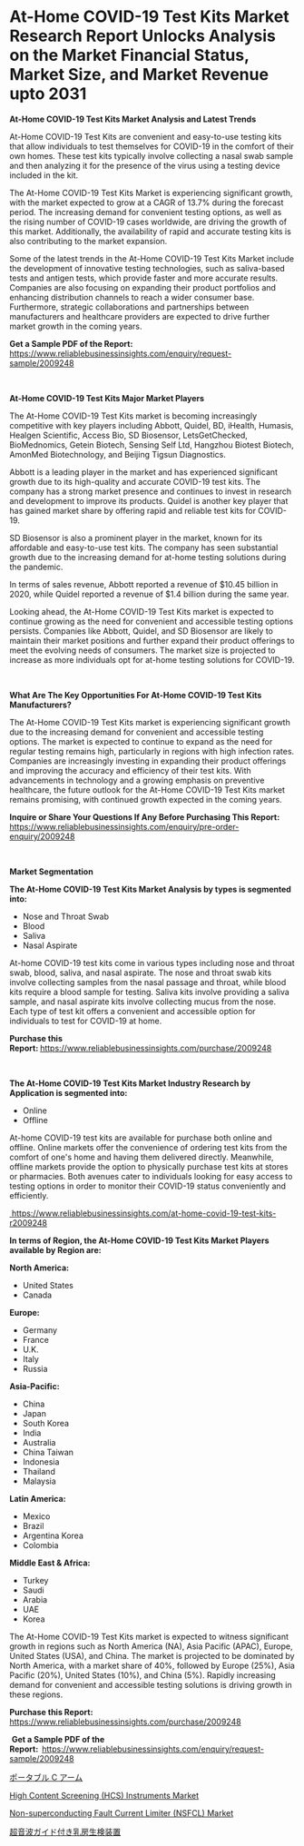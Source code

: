 <p><h1>At-Home COVID-19 Test Kits Market Research Report Unlocks Analysis on the Market Financial Status, Market Size, and Market Revenue upto 2031</h1></p><p><strong>At-Home COVID-19 Test Kits Market Analysis and Latest Trends</strong></p>
<p><p>At-Home COVID-19 Test Kits are convenient and easy-to-use testing kits that allow individuals to test themselves for COVID-19 in the comfort of their own homes. These test kits typically involve collecting a nasal swab sample and then analyzing it for the presence of the virus using a testing device included in the kit.</p><p>The At-Home COVID-19 Test Kits Market is experiencing significant growth, with the market expected to grow at a CAGR of 13.7% during the forecast period. The increasing demand for convenient testing options, as well as the rising number of COVID-19 cases worldwide, are driving the growth of this market. Additionally, the availability of rapid and accurate testing kits is also contributing to the market expansion.</p><p>Some of the latest trends in the At-Home COVID-19 Test Kits Market include the development of innovative testing technologies, such as saliva-based tests and antigen tests, which provide faster and more accurate results. Companies are also focusing on expanding their product portfolios and enhancing distribution channels to reach a wider consumer base. Furthermore, strategic collaborations and partnerships between manufacturers and healthcare providers are expected to drive further market growth in the coming years.</p></p>
<p><strong>Get a Sample PDF of the Report:&nbsp;</strong> <a href="https://www.reliablebusinessinsights.com/enquiry/request-sample/2009248">https://www.reliablebusinessinsights.com/enquiry/request-sample/2009248</a></p>
<p>&nbsp;</p>
<p><strong>At-Home COVID-19 Test Kits Major Market Players</strong></p>
<p><p>The At-Home COVID-19 Test Kits market is becoming increasingly competitive with key players including Abbott, Quidel, BD, iHealth, Humasis, Healgen Scientific, Access Bio, SD Biosensor, LetsGetChecked, BioMednomics, Getein Biotech, Sensing Self Ltd, Hangzhou Biotest Biotech, AmonMed Biotechnology, and Beijing Tigsun Diagnostics.</p><p>Abbott is a leading player in the market and has experienced significant growth due to its high-quality and accurate COVID-19 test kits. The company has a strong market presence and continues to invest in research and development to improve its products. Quidel is another key player that has gained market share by offering rapid and reliable test kits for COVID-19.</p><p>SD Biosensor is also a prominent player in the market, known for its affordable and easy-to-use test kits. The company has seen substantial growth due to the increasing demand for at-home testing solutions during the pandemic.</p><p>In terms of sales revenue, Abbott reported a revenue of $10.45 billion in 2020, while Quidel reported a revenue of $1.4 billion during the same year.</p><p>Looking ahead, the At-Home COVID-19 Test Kits market is expected to continue growing as the need for convenient and accessible testing options persists. Companies like Abbott, Quidel, and SD Biosensor are likely to maintain their market positions and further expand their product offerings to meet the evolving needs of consumers. The market size is projected to increase as more individuals opt for at-home testing solutions for COVID-19.</p></p>
<p>&nbsp;</p>
<p><strong>What Are The Key Opportunities For At-Home COVID-19 Test Kits Manufacturers?</strong></p>
<p><p>The At-Home COVID-19 Test Kits market is experiencing significant growth due to the increasing demand for convenient and accessible testing options. The market is expected to continue to expand as the need for regular testing remains high, particularly in regions with high infection rates. Companies are increasingly investing in expanding their product offerings and improving the accuracy and efficiency of their test kits. With advancements in technology and a growing emphasis on preventive healthcare, the future outlook for the At-Home COVID-19 Test Kits market remains promising, with continued growth expected in the coming years.</p></p>
<p><strong>Inquire or Share Your Questions If Any Before Purchasing This Report:</strong> <a href="https://www.reliablebusinessinsights.com/enquiry/pre-order-enquiry/2009248">https://www.reliablebusinessinsights.com/enquiry/pre-order-enquiry/2009248</a></p>
<p>&nbsp;</p>
<p><strong>Market Segmentation</strong></p>
<p><strong>The At-Home COVID-19 Test Kits Market Analysis by types is segmented into:</strong></p>
<p><ul><li>Nose and Throat Swab</li><li>Blood</li><li>Saliva</li><li>Nasal Aspirate</li></ul></p>
<p><p>At-home COVID-19 test kits come in various types including nose and throat swab, blood, saliva, and nasal aspirate. The nose and throat swab kits involve collecting samples from the nasal passage and throat, while blood kits require a blood sample for testing. Saliva kits involve providing a saliva sample, and nasal aspirate kits involve collecting mucus from the nose. Each type of test kit offers a convenient and accessible option for individuals to test for COVID-19 at home.</p></p>
<p><strong>Purchase this Report:&nbsp;</strong><a href="https://www.reliablebusinessinsights.com/purchase/2009248">https://www.reliablebusinessinsights.com/purchase/2009248</a></p>
<p>&nbsp;</p>
<p><strong>The At-Home COVID-19 Test Kits Market Industry Research by Application is segmented into:</strong></p>
<p><ul><li>Online</li><li>Offline</li></ul></p>
<p><p>At-home COVID-19 test kits are available for purchase both online and offline. Online markets offer the convenience of ordering test kits from the comfort of one's home and having them delivered directly. Meanwhile, offline markets provide the option to physically purchase test kits at stores or pharmacies. Both avenues cater to individuals looking for easy access to testing options in order to monitor their COVID-19 status conveniently and efficiently.</p></p>
<p><a href="https://www.reliablebusinessinsights.com/at-home-covid-19-test-kits-r2009248">&nbsp;https://www.reliablebusinessinsights.com/at-home-covid-19-test-kits-r2009248</a></p>
<p><strong>In terms of Region, the At-Home COVID-19 Test Kits Market Players available by Region are:</strong></p>
<p>
    <p> <strong> North America: </strong>
        <ul>
            <li>United States</li>
            <li>Canada</li>
        </ul>
        </p> 
    <p> <strong> Europe: </strong>
        <ul>
            <li>Germany</li>
            <li>France</li>
            <li>U.K.</li>
            <li>Italy</li>
            <li>Russia</li>
        </ul>
        </p> 
    <p> <strong> Asia-Pacific: </strong>
        <ul>
            <li>China</li>
            <li>Japan</li>
            <li>South Korea</li>
            <li>India</li>
            <li>Australia</li>
            <li>China Taiwan</li>
            <li>Indonesia</li>
            <li>Thailand</li>
            <li>Malaysia</li>
        </ul>
        </p> 
    <p> <strong> Latin America: </strong>
        <ul>
            <li>Mexico</li>
            <li>Brazil</li>
            <li>Argentina Korea</li>
            <li>Colombia</li>
        </ul>
        </p> 
    <p> <strong> Middle East & Africa: </strong>
        <ul>
            <li>Turkey</li>
            <li>Saudi</li>
            <li>Arabia</li>
            <li>UAE</li>
            <li>Korea</li>
        </ul>
    </p>
    </p>
<p><p>The At-Home COVID-19 Test Kits market is expected to witness significant growth in regions such as North America (NA), Asia Pacific (APAC), Europe, United States (USA), and China. The market is projected to be dominated by North America, with a market share of 40%, followed by Europe (25%), Asia Pacific (20%), United States (10%), and China (5%). Rapidly increasing demand for convenient and accessible testing solutions is driving growth in these regions.</p></p>
<p><strong>Purchase this Report: </strong><a href="https://www.reliablebusinessinsights.com/purchase/2009248">https://www.reliablebusinessinsights.com/purchase/2009248</a></p>
<p>&nbsp;<strong>Get a Sample PDF of the Report:&nbsp;&nbsp;</strong><a href="https://www.reliablebusinessinsights.com/enquiry/request-sample/2009248">https://www.reliablebusinessinsights.com/enquiry/request-sample/2009248</a></p>
<p><strong></strong></p>
<p><p><a href="https://github.com/SimeonBode1/Market-Research-Report-List-1/blob/main/3943692170633.md">ポータブル C アーム</a></p><p><a href="https://github.com/airdrophunter675/Market-Research-Report-List-1/blob/main/high-content-screening-hcs-instruments-market.md">High Content Screening (HCS) Instruments Market</a></p><p><a href="https://github.com/ayamsauke86/Market-Research-Report-List-1/blob/main/non-superconducting-fault-current-limiter-nsfcl-market.md">Non-superconducting Fault Current Limiter (NSFCL) Market</a></p><p><a href="https://github.com/leigh4852023/Market-Research-Report-List-1/blob/main/3857079170632.md">超音波ガイド付き乳房生検装置</a></p></p>